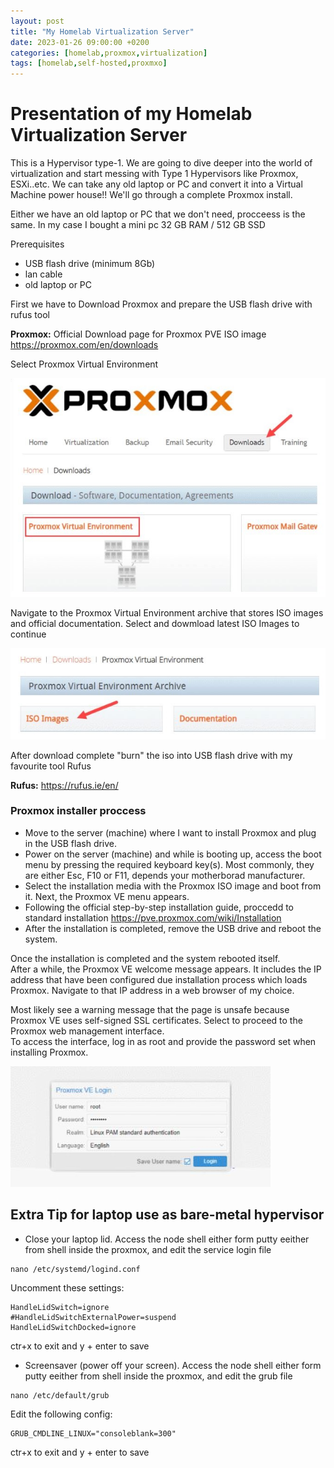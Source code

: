 ```yaml
---
layout: post
title: "My Homelab Virtualization Server"
date: 2023-01-26 09:00:00 +0200
categories: [homelab,proxmox,virtualization]
tags: [homelab,self-hosted,proxmxo]
---
```


# Presentation of my Homelab Virtualization Server

This is a Hypervisor type-1. We are going to dive deeper into the world of virtualization and start messing with Type 1 Hypervisors like Proxmox, ESXi..etc. We can take any old laptop or PC and convert it into a Virtual Machine power house!! We'll go through a complete Proxmox install.

Either we have an old laptop or PC that we don't need, procceess is the same. In my case I bought a mini pc 32 GB RAM / 512 GB SSD

Prerequisites
* USB flash drive (minimum 8Gb)
* lan cable
* old laptop or PC

First we have to Download Proxmox and prepare the USB flash drive with rufus tool

**Proxmox:**  Official Download page for Proxmox PVE ISO image https://proxmox.com/en/downloads

Select Proxmox Virtual Environment

![](/template/images/promox-1.JPG)

Navigate to the Proxmox Virtual Environment archive that stores ISO images and official documentation. Select and dowmload latest ISO Images to continue

![](/template/images/promox-2.JPG)

After download complete "burn" the iso into USB flash drive with my favourite tool Rufus

**Rufus:** https://rufus.ie/en/

### Proxmox installer proccess

- Move to the server (machine) where I want to install Proxmox and plug in the USB flash drive.
- Power on the server (machine) and while is booting up, access the boot menu by pressing the required keyboard key(s). Most commonly, they are either Esc, F10 or F11, depends your motherborad manufacturer.
- Select the installation media with the Proxmox ISO image and boot from it. Next, the Proxmox VE menu appears.
- Following the official step-by-step installation guide, proccedd to standard installation https://pve.proxmox.com/wiki/Installation
- After the installation is completed, remove the USB drive and reboot the system.

Once the installation is completed and the system rebooted itself.\
After a while, the Proxmox VE welcome message appears. It includes the IP address that have been configured due installation process which loads Proxmox. Navigate to that IP address in a web browser of my choice.

Most likely see a warning message that the page is unsafe because Proxmox VE uses self-signed SSL certificates. Select to proceed to the Proxmox web management interface.\
To access the interface, log in as root and provide the password set when installing Proxmox.

![](/template/images/promox-3.JPG)

## **Extra Tip for laptop use as bare-metal hypervisor**

- Close your laptop lid.
Access the node shell either form putty eeither from shell inside the proxmox, and edit the service login file

```shell
nano /etc/systemd/logind.conf
```
Uncomment these settings:

```shell
HandleLidSwitch=ignore
#HandleLidSwitchExternalPower=suspend
HandleLidSwitchDocked=ignore
```

ctr+x to exit and y + enter to save


- Screensaver (power off your screen).
Access the node shell either form putty eeither from shell inside the proxmox, and edit the grub file

```shell
nano /etc/default/grub
```

Edit the following config:

```shell
GRUB_CMDLINE_LINUX="consoleblank=300"
```

ctr+x to exit and y + enter to save